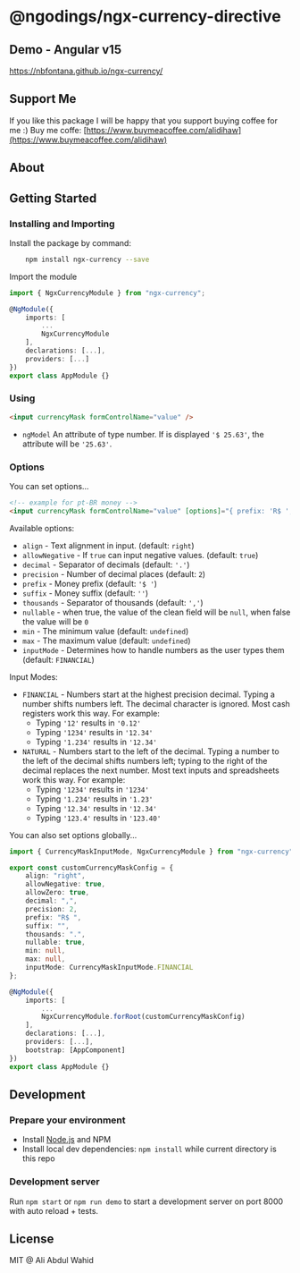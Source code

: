 # @ngodings/ngx-currency-directive

## Demo - Angular v15

https://nbfontana.github.io/ngx-currency/

## Support Me

If you like this package I will be happy that you support buying coffee for me :)
Buy me coffe: [https://www.buymeacoffee.com/alidihaw](https://www.buymeacoffee.com/alidihaw)


## About

## Getting Started

### Installing and Importing

Install the package by command:

```sh
    npm install ngx-currency --save
```

Import the module

```ts
import { NgxCurrencyModule } from "ngx-currency";

@NgModule({
    imports: [
        ...
        NgxCurrencyModule
    ],
    declarations: [...],
    providers: [...]
})
export class AppModule {}
```

### Using 

```html
<input currencyMask formControlName="value" />
```

 * `ngModel` An attribute of type number. If is displayed `'$ 25.63'`, the attribute will be `'25.63'`.

### Options 

You can set options...

```html
<!-- example for pt-BR money -->
<input currencyMask formControlName="value" [options]="{ prefix: 'R$ ', thousands: '.', decimal: ',' }"/>
```  

Available options: 

 * `align` - Text alignment in input. (default: `right`)
 * `allowNegative` - If `true` can input negative values.  (default: `true`)
 * `decimal` -  Separator of decimals (default: `'.'`)
 * `precision` - Number of decimal places (default: `2`)
 * `prefix` - Money prefix (default: `'$ '`)
 * `suffix` - Money suffix (default: `''`)
 * `thousands` - Separator of thousands (default: `','`)
 * `nullable` - when true, the value of the clean field will be `null`, when false the value will be `0`
 * `min` - The minimum value (default: `undefined`)
 * `max` - The maximum value (default: `undefined`)
 * `inputMode` - Determines how to handle numbers as the user types them (default: `FINANCIAL`)

Input Modes:

 * `FINANCIAL` - Numbers start at the highest precision decimal. Typing a number shifts numbers left.
                 The decimal character is ignored. Most cash registers work this way. For example:
   * Typing `'12'` results in `'0.12'`
   * Typing `'1234'` results in `'12.34'`
   * Typing `'1.234'` results in `'12.34'`
 * `NATURAL` - Numbers start to the left of the decimal. Typing a number to the left of the decimal shifts
               numbers left; typing to the right of the decimal replaces the next number. Most text inputs
               and spreadsheets work this way. For example:
   * Typing `'1234'` results in `'1234'`
   * Typing `'1.234'` results in `'1.23'`
   * Typing `'12.34'` results in `'12.34'`
   * Typing `'123.4'` results in `'123.40'`

You can also set options globally...

```ts
import { CurrencyMaskInputMode, NgxCurrencyModule } from "ngx-currency";

export const customCurrencyMaskConfig = {
    align: "right",
    allowNegative: true,
    allowZero: true,
    decimal: ",",
    precision: 2,
    prefix: "R$ ",
    suffix: "",
    thousands: ".",
    nullable: true,
    min: null,
    max: null,
    inputMode: CurrencyMaskInputMode.FINANCIAL
};

@NgModule({
    imports: [
        ...
        NgxCurrencyModule.forRoot(customCurrencyMaskConfig)
    ],
    declarations: [...],
    providers: [...],
    bootstrap: [AppComponent]
})
export class AppModule {}
```

## Development

### Prepare your environment
* Install [Node.js](http://nodejs.org/) and NPM
* Install local dev dependencies: `npm install` while current directory is this repo

### Development server
Run `npm start` or `npm run demo` to start a development server on port 8000 with auto reload + tests.


## License

MIT @ Ali Abdul Wahid
